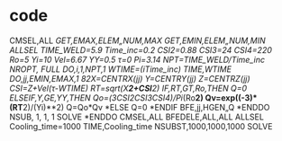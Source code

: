 # code
CMSEL,ALL
*GET,EMAX,ELEM„NUM,MAX
*GET,EMIN,ELEM„NUM,MIN
ALLSEL
TIME_WELD=5.9
Time_inc=0.2
CSI2=0.88
CSI3=24
CSI4=220
Ro=5
Yi=10
Vel=6.67
YY=0.5
τ=0
Pi=3.14
NPT=TIME_WELD/Time_inc
NROPT, FULL
*DO,i,1,NPT,1
WTIME=(i*Time_inc)
TIME,WTIME
*DO,jj,EMIN,EMAX,1
82X=CENTRX(jj)
Y=CENTRY(jj)
Z=CENTRZ(jj)
CSI=Z+Vel*(τ-WTIME)
RT=sqrt(X**2+CSI**2)
*IF,RT,GT,Ro,THEN
Q=0
*ELSEIF,Y,GE,YY,THEN
Qo=(3*CSI2*CSI3*CSI4)/Pi*(Ro**2)
Qv=exp((-3)*(RT**2)/(Yi)**2)
Q=Qo*Qv
*ELSE
Q=0
*ENDIF
BFE,jj,HGEN„Q
*ENDDO
NSUB, 1, 1, 1
SOLVE
*ENDDO
CMSEL,ALL
BFEDELE,ALL,ALL
ALLSEL
Cooling_time=1000
TIME,Cooling_time
NSUBST,1000,1000,1000
SOLVE
